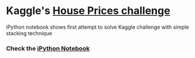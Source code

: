 # Kaggle's [House Prices challenge](https://www.kaggle.com/c/house-prices-advanced-regression-techniques)

iPython notebook shows first attempt to solve Kaggle challenge with simple stacking technique

### Check the [iPython Notebook](https://github.com/subpath/Stacked_regression/blob/master/Stacking%20Regression.ipynb)

